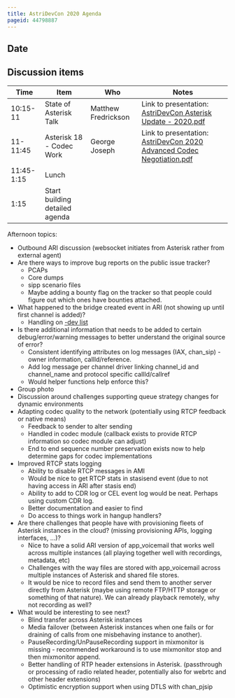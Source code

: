 ```yaml
---
title: AstriDevCon 2020 Agenda
pageid: 44798887
---
```


Date
----

Discussion items
----------------



| Time | Item | Who | Notes |
| --- | --- | --- | --- |
| 10:15-11 | State of Asterisk Talk | Matthew Fredrickson | Link to presentation: [AstriDevCon Asterisk Update - 2020.pdf](AstriDevCon-Asterisk-Update-2020.pdf) |
| 11-11:45 | Asterisk 18 - Codec Work | George Joseph | Link to presentation: [AstriDevCon 2020 Advanced Codec Negotiation.pdf](AstriDevCon-2020-Advanced-Codec-Negotiation.pdf) |
| 11:45-1:15 | Lunch |  |  |
| 1:15 | Start building detailed agenda |  |   |



Afternoon topics:

* Outbound ARI discussion (websocket initiates from Asterisk rather from external agent)
* Are there ways to improve bug reports on the public issue tracker?
	+ PCAPs
	+ Core dumps
	+ sipp scenario files
	+ Maybe adding a bounty flag on the tracker so that people could figure out which ones have bounties attached.
* What happened to the bridge created event in ARI (not showing up until first channel is added)?
	+ Handling on [-dev list](http://lists.digium.com/pipermail/asterisk-dev/2020-October/078019.html)
* Is there additional information that needs to be added to certain debug/error/warning messages to better understand the original source of error?
	+ Consistent identifying attributes on log messages (IAX, chan_sip) - owner information, callId/reference.
	+ Add log message per channel driver linking channel_id and channel_name and protocol specific callId/callref
	+ Would helper functions help enforce this?
* Group photo
* Discussion around challenges supporting queue strategy changes for dynamic environments
* Adapting codec quality to the network (potentially using RTCP feedback or native means)
	+ Feedback to sender to alter sending
	+ Handled in codec module (callback exists to provide RTCP information so codec module can adjust)
	+ End to end sequence number preservation exists now to help determine gaps for codec implementations
* Improved RTCP stats logging
	+ Ability to disable RTCP messages in AMI
	+ Would be nice to get RTCP stats in stasisend event (due to not having access in ARI after stasis end)
	+ Ability to add to CDR log or CEL event log would be neat.  Perhaps using custom CDR log.
	+ Better documentation and easier to find
	+ Do access to things work in hangup handlers?
* Are there challenges that people have with provisioning fleets of Asterisk instances in the cloud?  (missing provisioning APIs, logging interfaces, ...)?
	+ Nice to have a solid ARI version of app_voicemail that works well across multiple instances (all playing together well with recordings, metadata, etc)
	+ Challenges with the way files are stored with app_voicemail across multiple instances of Asterisk and shared file stores.
	+ It would be nice to record files and send them to another server directly from Asterisk (maybe using remote FTP/HTTP storage or something of that nature).  We can already playback remotely, why not recording as well?
* What would be interesting to see next?
	+ Blind transfer across Asterisk instances
	+ Media failover (between Asterisk instances when one fails or for draining of calls from one misbehaving instance to another).
	+ PauseRecording/UnPauseRecording support in mixmonitor is missing - recommended workaround is to use mixmonitor stop and then mixmonitor append.
	+ Better handling of RTP header extensions in Asterisk. (passthrough or processing of radio related header, potentially also for webrtc and other header extensions)
	+ Optimistic encryption support when using DTLS with chan_pjsip



